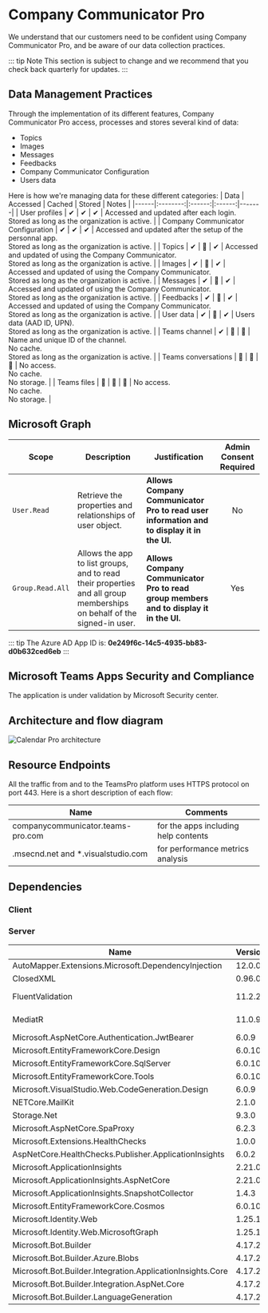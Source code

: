 ﻿# Company Communicator Pro

We understand that our customers need to be confident using Company Communicator Pro, and be aware of our data collection practices.

::: tip Note
This section is subject to change and we recommend that you check back quarterly for updates.
:::

## Data Management Practices

Through the implementation of its different features, Company Communicator Pro access, processes and stores several kind of data:
- Topics
- Images
- Messages
- Feedbacks
- Company Communicator Configuration
- Users data

Here is how we're managing data for these different categories:
| Data | Accessed | Cached | Stored | Notes |
|------|:--------:|:------:|:------:|-------|
| User profiles | ✔ | ✔ | ✔ | Accessed and updated after each login.<br/>Stored as long as the organization is active. |
| Company Communicator Configuration | ✔ | ✔ | ✔ | Accessed and updated after the setup of the personnal app.<br/>Stored as long as the organization is active. |
| Topics | ✔ | 🚫 | ✔ | Accessed and updated of using the Company Communicator.<br/>Stored as long as the organization is active. |
| Images | ✔ | 🚫 | ✔ | Accessed and updated of using the Company Communicator.<br/>Stored as long as the organization is active. |
| Messages | ✔ | 🚫 | ✔ | Accessed and updated of using the Company Communicator.<br/>Stored as long as the organization is active. |
| Feedbacks | ✔ | 🚫 | ✔ | Accessed and updated of using the Company Communicator.<br/>Stored as long as the organization is active. |
| User data | ✔ | 🚫 | ✔ | Users data (AAD ID, UPN).<br/>Stored as long as the organization is active. |
| Teams channel | ✔ | 🚫 | 🚫 | Name and unique ID of the channel.<br/>No cache.<br/>Stored as long as the organization is active. |
| Teams conversations | 🚫 | 🚫 | 🚫 | No access.<br/>No cache.<br/>No storage. |
| Teams files | 🚫 | 🚫 | 🚫 | No access.<br/>No cache.<br/>No storage. |

## Microsoft Graph

| Scope | Description | Justification | Admin Consent Required |
|-------|-------------|---------------|:----------------------:|
| ```User.Read``` | Retrieve the properties and relationships of user object. | **Allows Company Communicator Pro to read user information and to display it in the UI.** | No |
| ```Group.Read.All``` | Allows the app to list groups, and to read their properties and all group memberships on behalf of the signed-in user.| **Allows Company Communicator Pro to read group members and to display it in the UI.** | Yes |

::: tip
The Azure AD App ID is: **0e249f6c-14c5-4935-bb83-d0b632ced6eb**
:::


## Microsoft Teams Apps Security and Compliance

The application is under validation by Microsoft Security center.

## Architecture and flow diagram

![Calendar Pro architecture](/assets/img/cc-architecture.png)

## Resource Endpoints

All the traffic from and to the TeamsPro platform uses HTTPS protocol on port 443.
Here is a short description of each flow:

| Name | Comments |
|------|----------|
| companycommunicator.teams-pro.com  | for the apps including help contents |
|.msecnd.net and *.visualstudio.com  | for performance metrics analysis |

## Dependencies

### Client

### Server

| Name                                                           | Version | Url                                                                                     | License    |
| -------------------------------------------------------------- | ------- | --------------------------------------------------------------------------------------- | ---------- |
| AutoMapper.Extensions.Microsoft.DependencyInjection            | 12.0.0  | https://licenses.nuget.org/MIT                                                          | MIT        |
| ClosedXML                                                      | 0.96.0  | https://licenses.nuget.org/MIT                                                          | MIT        |
| FluentValidation                                               | 11.2.2  | https://licenses.nuget.org/Apache-2.0                                                   | Apache-2.0 |
| MediatR                                                        | 11.0.9  | https://licenses.nuget.org/Apache-2.0                                                   | Apache-2.0 |
| Microsoft.AspNetCore.Authentication.JwtBearer                  | 6.0.9   | https://licenses.nuget.org/MIT                                                          | MIT        |
| Microsoft.EntityFrameworkCore.Design                           | 6.0.10  | https://licenses.nuget.org/MIT                                                          | MIT        |
| Microsoft.EntityFrameworkCore.SqlServer                        | 6.0.10  | https://licenses.nuget.org/MIT                                                          | MIT        |
| Microsoft.EntityFrameworkCore.Tools                            | 6.0.10  | https://licenses.nuget.org/MIT                                                          | MIT        |
| Microsoft.VisualStudio.Web.CodeGeneration.Design               | 6.0.9   | https://licenses.nuget.org/MIT                                                          | MIT        |
| NETCore.MailKit                                                | 2.1.0   | https://licenses.nuget.org/MIT                                                          | MIT        |
| Storage.Net                                                    | 9.3.0   | https://licenses.nuget.org/MIT                                                          | MIT        |
| Microsoft.AspNetCore.SpaProxy                                  | 6.2.3   | https://licenses.nuget.org/MIT                                                          | MIT        |
| Microsoft.Extensions.HealthChecks                              | 1.0.0   | https://raw.githubusercontent.com/domaindrivendev/Swashbuckle.AspNetCore/master/LICENSE | MIT        |
| AspNetCore.HealthChecks.Publisher.ApplicationInsights          | 6.0.2   | https://raw.githubusercontent.com/domaindrivendev/Swashbuckle.AspNetCore/master/LICENSE | MIT        |
| Microsoft.ApplicationInsights                                  | 2.21.0  | https://raw.githubusercontent.com/domaindrivendev/Swashbuckle.AspNetCore/master/LICENSE | MIT        |
| Microsoft.ApplicationInsights.AspNetCore                       | 2.21.0  | https://raw.githubusercontent.com/domaindrivendev/Swashbuckle.AspNetCore/master/LICENSE | MIT        |
| Microsoft.ApplicationInsights.SnapshotCollector                | 1.4.3   | https://raw.githubusercontent.com/domaindrivendev/Swashbuckle.AspNetCore/master/LICENSE | MIT        |
| Microsoft.EntityFrameworkCore.Cosmos                           | 6.0.10  | https://raw.githubusercontent.com/domaindrivendev/Swashbuckle.AspNetCore/master/LICENSE | MIT        |
| Microsoft.Identity.Web                                         | 1.25.1  | https://raw.githubusercontent.com/domaindrivendev/Swashbuckle.AspNetCore/master/LICENSE | MIT        |
| Microsoft.Identity.Web.MicrosoftGraph                          | 1.25.1  | https://raw.githubusercontent.com/domaindrivendev/Swashbuckle.AspNetCore/master/LICENSE | MIT        |
| Microsoft.Bot.Builder                                          | 4.17.2  | https://raw.githubusercontent.com/domaindrivendev/Swashbuckle.AspNetCore/master/LICENSE | MIT        |
| Microsoft.Bot.Builder.Azure.Blobs                              | 4.17.2  | https://raw.githubusercontent.com/domaindrivendev/Swashbuckle.AspNetCore/master/LICENSE | MIT        |
| Microsoft.Bot.Builder.Integration.ApplicationInsights.Core     | 4.17.2  | https://raw.githubusercontent.com/domaindrivendev/Swashbuckle.AspNetCore/master/LICENSE | MIT        |
| Microsoft.Bot.Builder.Integration.AspNet.Core                  | 4.17.2  | https://raw.githubusercontent.com/domaindrivendev/Swashbuckle.AspNetCore/master/LICENSE | MIT        |
| Microsoft.Bot.Builder.LanguageGeneration                       | 4.17.2  | https://raw.githubusercontent.com/domaindrivendev/Swashbuckle.AspNetCore/master/LICENSE | MIT        |
